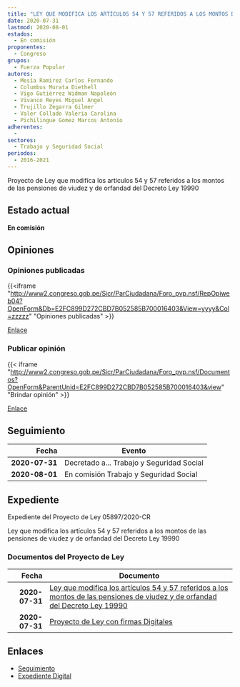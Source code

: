 ```yaml
---
title: "LEY QUE MODIFICA LOS ARTÍCULOS 54 Y 57 REFERIDOS A LOS MONTOS DE LAS PENSIONES DE VIUDEZ Y DE ORFANDAD DEL DECRETO LEY 19990"
date: 2020-07-31
lastmod: 2020-08-01
estados: 
  - En comisión
proponentes: 
  - Congreso
grupos: 
  - Fuerza Popular
autores: 
  - Mesía Ramirez Carlos Fernando
  - Columbus Murata Diethell
  - Vigo Gutiérrez Widman Napoleón
  - Vivanco Reyes Miguel Angel
  - Trujillo Zegarra Gilmer
  - Valer Collado Valeria Carolina
  - Pichilingue Gomez Marcos Antonio
adherentes: 
  - 
sectores: 
  - Trabajo y Seguridad Social
periodos: 
  - 2016-2021
---
```


Proyecto de Ley que modifica los artículos 54 y 57 referidos a los montos de las pensiones de viudez y de orfandad del Decreto Ley 19990


## Estado actual

**En comisión**

## Opiniones

### Opiniones publicadas

{{<iframe "http://www2.congreso.gob.pe/Sicr/ParCiudadana/Foro_pvp.nsf/RepOpiweb04?OpenForm&Db=E2FC899D272CBD7B052585B700016403&View=yyyy&Col=zzzzz" "Opiniones publicadas" >}}

[Enlace](http://www2.congreso.gob.pe/Sicr/ParCiudadana/Foro_pvp.nsf/RepOpiweb04?OpenForm&Db=E2FC899D272CBD7B052585B700016403&View=yyyy&Col=zzzzz)
### Publicar opinión

{{< iframe "http://www2.congreso.gob.pe/Sicr/ParCiudadana/Foro_pvp.nsf/Documentos?OpenForm&ParentUnid=E2FC899D272CBD7B052585B700016403&view" "Brindar opinión" >}}

[Enlace](http://www2.congreso.gob.pe/Sicr/ParCiudadana/Foro_pvp.nsf/Documentos?OpenForm&ParentUnid=E2FC899D272CBD7B052585B700016403&view)

## Seguimiento

| Fecha | Evento |
|------:|--------|
| **2020-07-31** | Decretado a... Trabajo y Seguridad Social|
| **2020-08-01** | En comisión Trabajo y Seguridad Social|


## Expediente

Expediente del Proyecto de Ley 05897/2020-CR

Ley que modifica los artículos 54 y 57 referidos a los montos de las pensiones de viudez y de orfandad del Decreto Ley 19990


### Documentos del Proyecto de Ley

| Fecha | Documento |
|------:|--------|
| **2020-07-31** | [Ley que modifica los artículos 54 y 57 referidos a los montos de las pensiones de viudez y de orfandad del Decreto Ley 19990](http://www.leyes.congreso.gob.pe/Documentos/2016_2021/Proyectos_de_Ley_y_de_Resoluciones_Legislativas/PL05897-20200731.pdf) |
| **2020-07-31** | [Proyecto de Ley con firmas Digitales](http://www.leyes.congreso.gob.pe/Documentos/2016_2021/Proyectos_de_Ley_y_de_Resoluciones_Legislativas/Proyectos_Firmas_digitales/PL05897.pdf) |

## Enlaces 

- [Seguimiento](http://www2.congreso.gob.pe/Sicr/TraDocEstProc/CLProLey2016.nsf/f7fff46988ca05b1052578e100829cc7/5176d81699e5e379052585b700067e04?OpenDocument)
- [Expediente Digital](http://www2.congreso.gob.pe/Sicr/TraDocEstProc/CLProLey2016.nsf/f7fff46988ca05b1052578e100829cc7/5176d81699e5e379052585b700067e04?OpenDocument&Click=05257FB7005EB655.eb71d0cf91d8294e05256cdf006b5706/$Body/0.1C6C)
